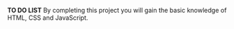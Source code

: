 <b>TO DO LIST</b>
By completing this project you will gain the basic knowledge of HTML, CSS and JavaScript.
